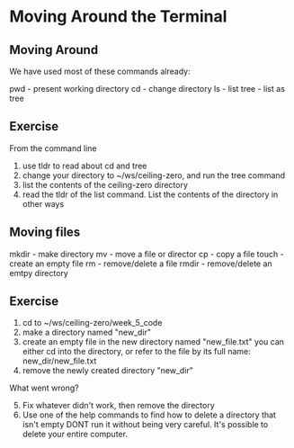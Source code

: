 # Moving Around the Terminal

## Moving Around

We have used most of these commands already:

pwd    - present working directory
cd     - change directory
ls     - list
tree   - list as tree

## Exercise

From the command line

1) use tldr to read about cd and tree
2) change your directory to ~/ws/ceiling-zero, and run the tree command
3) list the contents of the ceiling-zero directory
4) read the tldr of the list command.  List the contents of the directory in other ways






## Moving files

mkdir - make directory
mv    - move a file or director
cp    - copy a file
touch - create an empty file
rm    - remove/delete a file
rmdir - remove/delete an emtpy directory


## Exercise

1) cd to ~/ws/ceiling-zero/week_5_code
2) make a directory named "new_dir"
3) create an empty file in the new directory named "new_file.txt"
    you can either cd into the directory, or refer to the file by its full name: new_dir/new_file.txt
4) remove the newly created directory "new_dir"

What went wrong?

5) Fix whatever didn't work, then remove the directory
6) Use one of the help commands to find how to delete a directory that isn't empty
    DONT run it without being very careful.  It's possible to delete your entire computer.
